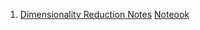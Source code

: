 1. [Dimensionality Reduction Notes](https://sathvik-chowdary-veerapaneni.notion.site/Dimensionality-Reduction-2b696da4b92645f79de5b3da319a88ac) [Noteook](https://github.com/Sathvik-Chowdary-Veerapaneni/Notes/blob/main/Notebooks/Dimensionality_Reduction.ipynb)
